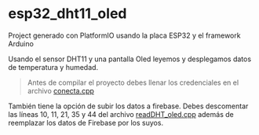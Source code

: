 # esp32_dht11_oled

Project generado con PlatformIO usando la placa ESP32 y el framework Arduino

Usando el sensor DHT11 y una pantalla Oled leyemos y desplegamos datos de temperatura y humedad.

> Antes de compilar el proyecto debes llenar los credenciales en el archivo [conecta.cpp](src/conecta.cpp)

También tiene la opción de subir los datos a firebase. Debes descomentar las líneas 10, 11, 21, 35 y 44 del archivo [readDHT_oled.cpp](src/readDHT11_oled.cpp) además de reemplazar los datos de Firebase por los suyos.
